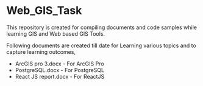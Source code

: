 # Web_GIS_Task
This repository is created for compiling documents and code samples while learning GIS and Web based GIS Tools.

Following documents are created till date for Learning various topics and to capture learning outcomes,
* ArcGIS pro 3.docx - For ArcGIS Pro
* PostgreSQL.docx - For PostgreSQL
* React JS report.docx - For ReactJS
